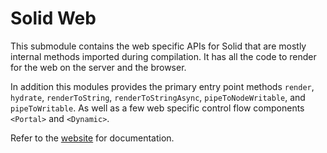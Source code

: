 # Solid Web

This submodule contains the web specific APIs for Solid that are mostly internal methods imported during compilation. It has all the code to render for the web on the server and the browser.

In addition this modules provides the primary entry point methods `render`, `hydrate`, `renderToString`, `renderToStringAsync`, `pipeToNodeWritable`, and `pipeToWritable`. As well as a few web specific control flow components `<Portal>` and `<Dynamic>`.

Refer to the [website](https://www.solidjs.com/docs/latest/api) for documentation.
